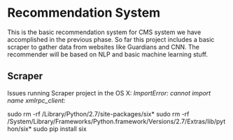 # Recommendation System

This is the basic recommendation system for CMS system we have accomplished in the previous phase. So far this project includes
a basic scraper to gather data from websites like Guardians and CNN. The recommender will be based on NLP and basic machine 
learning stuff.

## Scraper
Issues running Scraper project in the OS X:
*ImportError: cannot import name xmlrpc_client:*

sudo rm -rf /Library/Python/2.7/site-packages/six*
sudo rm -rf /System/Library/Frameworks/Python.framework/Versions/2.7/Extras/lib/python/six*
sudo pip install six
